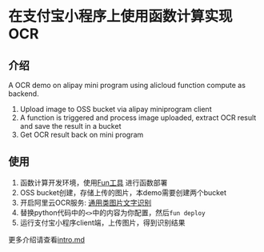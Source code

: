 # 在支付宝小程序上使用函数计算实现OCR

## 介绍
A OCR demo on alipay mini program using alicloud function compute as backend.

1. Upload image to OSS bucket via alipay miniprogram client
2. A function is triggered and process image uploaded, extract OCR result and save the result in a bucket
3. Get OCR result back on mini program


## 使用

1. 函数计算开发环境，使用[Fun工具](https://help.aliyun.com/document_detail/64204.html) 进行函数部署
2. OSS bucket创建，存储上传的图片，本demo需要创建两个bucket
3. 开启阿里云OCR服务: [通用类图片文字识别](https://ai.aliyun.com/ocr/general?spm=5176.182739.1280361.96.69111d8avKcFFG)
4. 替换python代码中的`<>`中的内容为你配置，然后`fun deploy`
5. 运行支付宝小程序client端，上传图片，得到识别结果


更多介绍请查看[intro.md](https://github.com/awesome-fc/fc-ocr-mini-app/blob/master/intro.md)
